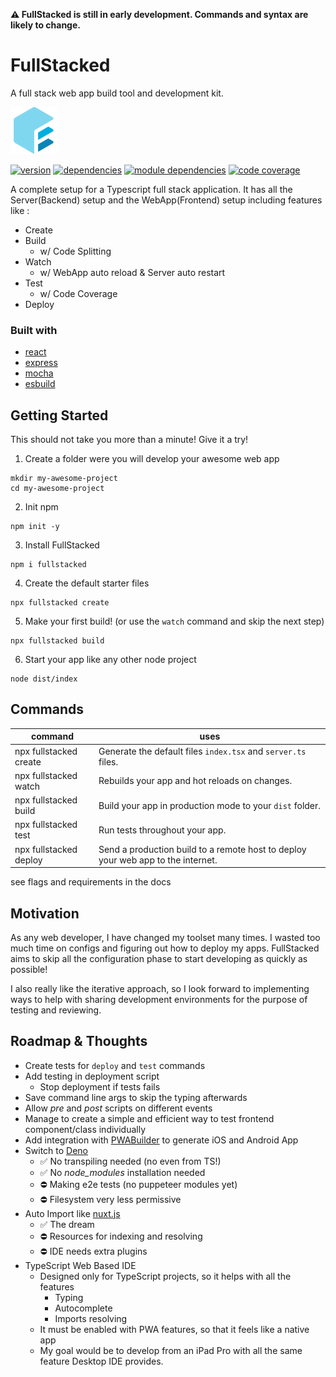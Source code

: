 **⚠️ FullStacked is still in early development. Commands and syntax are likely to change.**

# FullStacked
A full stack web app build tool and development kit.

[<img src="https://raw.githubusercontent.com/CPLepage/fullstacked/main/website/favicon.png" alt="FullStacked Logo" width="75px" />](https://fullstacked.org/)


[![version](https://fullstacked.org/badges/version.svg)](https://www.npmjs.com/package/fullstacked)
[![dependencies](https://fullstacked.org/badges/dependencies.svg)](https://www.npmjs.com/package/fullstacked?activeTab=dependencies)
[![module dependencies](https://fullstacked.org/badges/dependencies/all.svg)](https://npmgraph.js.org/?q=fullstacked)
[![code coverage](https://fullstacked.org/badges/coverage.svg)](https://fullstacked.org/coverage/)


A complete setup for a Typescript full stack application.
It has all the Server(Backend) setup and the WebApp(Frontend) setup including features like :
* Create
* Build
  * w/ Code Splitting
* Watch
  * w/ WebApp auto reload & Server auto restart
* Test
  * w/ Code Coverage
* Deploy

### Built with
* [react](https://github.com/facebook/react)
* [express](https://github.com/expressjs/express)
* [mocha](https://github.com/mochajs/mocha)
* [esbuild](https://github.com/evanw/esbuild)

## Getting Started
This should not take you more than a minute! Give it a try!

1. Create a folder were you will develop your awesome web app
```shell
mkdir my-awesome-project
cd my-awesome-project
```
2. Init npm
```shell
npm init -y
```
3. Install FullStacked
```shell
npm i fullstacked
```
4. Create the default starter files
```shell
npx fullstacked create
```
5. Make your first build! (or use the `watch` command and skip the next step)
```shell
npx fullstacked build
```
6. Start your app like any other node project
```shell
node dist/index
```

## Commands

| command | uses |
| --- | --- |
| npx fullstacked create | Generate the default files `index.tsx` and `server.ts` files. |
| npx fullstacked watch | Rebuilds your app and hot reloads on changes. |
| npx fullstacked build | Build your app in production mode to your `dist` folder. |
| npx fullstacked test | Run tests throughout your app. |
| npx fullstacked deploy | Send a production build to a remote host to deploy your web app to the internet.|

see flags and requirements in the docs

## Motivation
As any web developer, I have changed my toolset many times. I wasted
too much time on configs and figuring out how to deploy my apps. FullStacked aims to skip
all the configuration phase to start developing as quickly as possible!

I also really like the iterative approach, so I look forward to implementing ways to help with 
sharing development environments for the purpose of testing and reviewing.

## Roadmap & Thoughts

* Create tests for `deploy` and `test` commands
* Add testing in deployment script
  * Stop deployment if tests fails
* Save command line args to skip the typing afterwards
* Allow *pre* and *post* scripts on different events
* Manage to create a simple and efficient way to test frontend component/class individually
* Add integration with [PWABuilder](https://github.com/pwa-builder/PWABuilder) to generate iOS and Android App
* Switch to [Deno](https://github.com/denoland/deno)
  * ✅ No transpiling needed (no even from TS!)
  * ✅ No *node_modules* installation needed
  * ⛔️ Making e2e tests (no puppeteer modules yet)
  * ⛔️ Filesystem very less permissive
* Auto Import like [nuxt.js](https://v3.nuxtjs.org/guide/concepts/auto-imports/)
  * ✅ The dream
  * ⛔ Resources for indexing and resolving
  * ⛔ IDE needs extra plugins
* TypeScript Web Based IDE
  * Designed only for TypeScript projects, so it helps with all the features
    * Typing
    * Autocomplete
    * Imports resolving
  * It must be enabled with PWA features, so that it feels like a native app
  * My goal would be to develop from an iPad Pro with all the same feature Desktop IDE provides.
